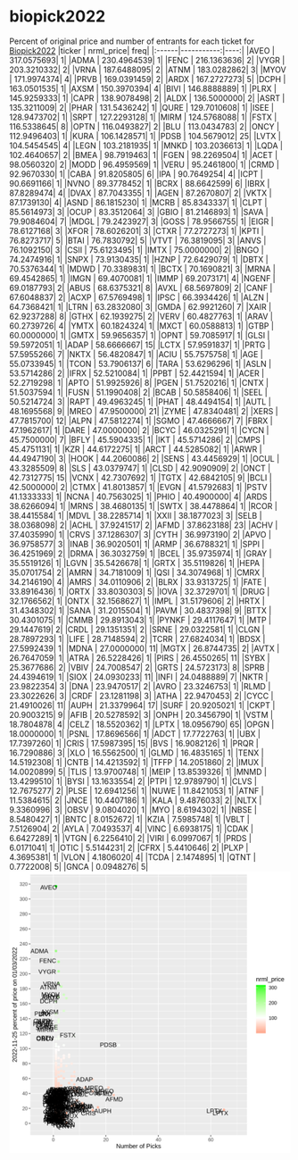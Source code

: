 # biopick2022
Percent of original price and number of entrants for each ticket for [Biopick2022](https://twitter.com/hashtag/Biopick2022)
|ticker |  nrml_price| freq|
|:------|-----------:|----:|
|AVEO   | 317.0575693|    1|
|ADMA   | 230.4964539|    1|
|FENC   | 216.1363636|    2|
|VYGR   | 203.3210332|    2|
|VRNA   | 187.6488095|    2|
|ATNM   | 183.0282862|    3|
|MYOV   | 171.9974374|    4|
|PRVB   | 169.0391459|    2|
|ARDX   | 167.2727273|    5|
|DCPH   | 163.0501535|    1|
|AXSM   | 150.3970394|    4|
|BIVI   | 146.8888889|    1|
|PLRX   | 145.9259333|    1|
|CAPR   | 138.9078498|    2|
|ALDX   | 136.5000000|    2|
|ASRT   | 135.3211009|    2|
|PHAR   | 131.5436242|    1|
|QURE   | 129.7010608|    1|
|ISEE   | 128.9473702|    1|
|SRPT   | 127.2293128|    1|
|MIRM   | 124.5768088|    1|
|FSTX   | 116.5338645|    8|
|OPTN   | 116.0493827|    2|
|BLU    | 113.0434783|    2|
|ONCY   | 112.9496403|    1|
|KURA   | 106.1428571|    1|
|PDSB   | 104.5679012|   25|
|LVTX   | 104.5454545|    4|
|LEGN   | 103.2181935|    1|
|MNKD   | 103.2036613|    1|
|LQDA   | 102.4640657|    2|
|BMEA   |  98.7919463|    1|
|FGEN   |  98.2269504|    1|
|ACET   |  98.0560320|    2|
|MODD   |  96.4959569|    1|
|VERU   |  95.2461800|    1|
|CRMD   |  92.9670330|    1|
|CABA   |  91.8205805|    6|
|IPA    |  90.7649254|    4|
|ICPT   |  90.6691166|    1|
|NVNO   |  89.3778452|    1|
|BCRX   |  88.6642599|    6|
|IBRX   |  87.8289474|    4|
|DVAX   |  87.7043355|    1|
|AGEN   |  87.2670807|    2|
|VKTX   |  87.1739130|    4|
|ASND   |  86.1815230|    1|
|MCRB   |  85.8343337|    1|
|CLPT   |  85.5614973|    3|
|OCUP   |  83.3512064|    3|
|GBIO   |  81.2146893|    1|
|SAVA   |  79.9084604|    7|
|MDGL   |  79.2423927|    3|
|GOSS   |  78.9566755|    1|
|EIGR   |  78.6127168|    3|
|XFOR   |  78.6026201|    3|
|CTXR   |  77.2727273|    1|
|KPTI   |  76.8273717|    5|
|BTAI   |  76.7830792|    5|
|VTVT   |  76.3819095|    3|
|ANVS   |  76.1092150|    3|
|CSII   |  75.6123495|    1|
|IMTX   |  75.0000000|    2|
|BNGO   |  74.2474916|    1|
|SNPX   |  73.9130435|    1|
|HZNP   |  72.6429079|    1|
|DBTX   |  70.5376344|    1|
|MDWD   |  70.3389831|    1|
|BCTX   |  70.1690821|    3|
|MRNA   |  69.4542865|    1|
|IMGN   |  69.4070081|    1|
|IMMP   |  69.2073171|    4|
|NGENF  |  69.0187793|    2|
|ABUS   |  68.6375321|    8|
|AVXL   |  68.5697809|    2|
|CANF   |  67.6048837|    2|
|ACXP   |  67.5769498|    1|
|IPSC   |  66.3934426|    1|
|ALZN   |  64.7368421|    1|
|LTRN   |  63.2832080|    3|
|GMDA   |  62.9921260|    7|
|XAIR   |  62.9237288|    8|
|GTHX   |  62.1939275|    2|
|VERV   |  60.4827763|    1|
|ARAV   |  60.2739726|    4|
|YMTX   |  60.1824324|    1|
|MXCT   |  60.0588813|    1|
|GTBP   |  60.0000000|    1|
|GMTX   |  59.9656357|    1|
|OPNT   |  59.7085917|    1|
|GLSI   |  59.5972051|    1|
|ADAP   |  58.6666667|   15|
|LCTX   |  57.9591837|    1|
|PRTG   |  57.5955266|    7|
|NKTX   |  56.4820847|    1|
|ACIU   |  55.7575758|    1|
|AGE    |  55.0733945|    1|
|TCON   |  53.7906137|    6|
|TARA   |  53.6296296|    1|
|ASLN   |  53.5714286|    2|
|IFRX   |  52.5210084|    1|
|PPBT   |  52.4421594|    1|
|ACER   |  52.2719298|    1|
|APTO   |  51.9925926|    8|
|PGEN   |  51.7520216|    1|
|CNTX   |  51.5037594|    1|
|FUSN   |  51.1990408|    2|
|BCAB   |  50.5858406|    1|
|SEEL   |  50.5214724|    3|
|RAPT   |  49.4963245|    1|
|PHAT   |  48.4494154|    1|
|AUTL   |  48.1695568|    9|
|MREO   |  47.9500000|   21|
|ZYME   |  47.8340481|    2|
|XERS   |  47.7815700|   12|
|ALPN   |  47.5812274|    1|
|SGMO   |  47.4666667|    7|
|FBRX   |  47.1962617|    1|
|DARE   |  47.0000000|    2|
|BCYC   |  46.0325291|    1|
|CYCN   |  45.7500000|    7|
|BFLY   |  45.5904335|    1|
|IKT    |  45.5714286|    2|
|CMPS   |  45.4751131|    1|
|KZR    |  44.6172275|    1|
|ARCT   |  44.5285082|    1|
|ARWR   |  44.4947190|    3|
|HOOK   |  44.2060086|    2|
|SENS   |  43.4456929|    1|
|OCUL   |  43.3285509|    8|
|SLS    |  43.0379747|    1|
|CLSD   |  42.9090909|    2|
|ONCT   |  42.7312775|   15|
|VCNX   |  42.7307692|    1|
|TGTX   |  42.6842105|    9|
|BCLI   |  42.5000000|    2|
|CTMX   |  41.8013857|    1|
|EVGN   |  41.5792683|    1|
|PSTV   |  41.1333333|    1|
|NCNA   |  40.7563025|    1|
|PHIO   |  40.4900000|    4|
|ARDS   |  38.6266094|    1|
|MRNS   |  38.4680135|    1|
|SWTX   |  38.4478864|    1|
|RCOR   |  38.4415584|    1|
|MDVL   |  38.2285714|    1|
|XXII   |  38.1877023|    3|
|SELB   |  38.0368098|    2|
|ACHL   |  37.9241517|    2|
|AFMD   |  37.8623188|   23|
|ACHV   |  37.4035990|    1|
|CRVS   |  37.1286307|    3|
|CYTH   |  36.9973190|    2|
|APVO   |  36.9758577|    3|
|INAB   |  36.9020501|    1|
|ARMP   |  36.6788321|    1|
|SPPI   |  36.4251969|    2|
|DRMA   |  36.3032759|    1|
|BCEL   |  35.9735974|    1|
|GRAY   |  35.5519126|    1|
|LGVN   |  35.5426678|    1|
|GRTX   |  35.5119826|    1|
|HEPA   |  35.0701754|    2|
|AMRN   |  34.7181009|    1|
|QSI    |  34.3074968|    1|
|CMRX   |  34.2146190|    4|
|AMRS   |  34.0110906|    2|
|BLRX   |  33.9313725|    1|
|FATE   |  33.8916436|    1|
|ORTX   |  33.8030303|    5|
|IOVA   |  32.3729701|    1|
|DRUG   |  32.1766562|    1|
|ONTX   |  32.1568627|    1|
|IMPL   |  31.5179606|    2|
|HRTX   |  31.4348302|    1|
|SANA   |  31.2015504|    1|
|PAVM   |  30.4837398|    9|
|BTTX   |  30.4301075|    1|
|CMMB   |  29.8913043|    1|
|PYNKF  |  29.4117647|    1|
|MTP    |  29.1447619|    2|
|CRDL   |  29.1351351|    2|
|SRNE   |  29.0322581|    1|
|CLGN   |  28.7897293|    1|
|LIFE   |  28.7148594|    2|
|TCRR   |  27.6824034|    1|
|BDSX   |  27.5992439|    1|
|MDNA   |  27.0000000|   11|
|MGTX   |  26.8744735|    2|
|AVTX   |  26.7647059|    1|
|ATRA   |  26.5228426|    1|
|PIRS   |  26.4550265|   11|
|SYBX   |  25.3677686|    2|
|VBIV   |  24.7008547|    2|
|GRTS   |  24.5723173|    8|
|SPRB   |  24.4394619|    1|
|SIOX   |  24.0930233|   11|
|INFI   |  24.0488889|    7|
|NKTR   |  23.9822354|    3|
|DNA    |  23.9470517|    2|
|AVRO   |  23.3246753|    1|
|RLMD   |  23.3022626|    3|
|CRDF   |  23.1281198|    3|
|ATHA   |  22.9470453|    2|
|CYCC   |  21.4910026|   11|
|AUPH   |  21.3379964|   17|
|SURF   |  20.9205021|    1|
|CKPT   |  20.9003215|    9|
|AFIB   |  20.5278592|    3|
|ONPH   |  20.3456790|    1|
|VSTM   |  18.7804878|    4|
|CELZ   |  18.5520362|    1|
|LPTX   |  18.0956790|   65|
|OPGN   |  18.0000000|    1|
|PSNL   |  17.8696566|    1|
|ADCT   |  17.7722763|    1|
|UBX    |  17.7397260|    1|
|CRIS   |  17.5987395|   15|
|BVS    |  16.9082126|    1|
|PRQR   |  16.7290886|    3|
|XLO    |  16.5562500|    1|
|GLMD   |  16.4835165|    1|
|TENX   |  14.5192308|    1|
|CNTB   |  14.4213592|    1|
|TFFP   |  14.2051860|    2|
|IMUX   |  14.0020899|    5|
|TLIS   |  13.9700748|    1|
|MEIP   |  13.8539326|    1|
|MNMD   |  13.4299510|    1|
|BYSI   |  13.1633554|    2|
|PTPI   |  12.9789790|    1|
|CLVS   |  12.7675277|    2|
|PLSE   |  12.6941256|    1|
|NUWE   |  11.8421053|    1|
|ATNF   |  11.5384615|    2|
|JNCE   |  10.4407186|    1|
|KALA   |   9.4876033|    2|
|NLTX   |   9.3360996|    3|
|OBSV   |   9.0804020|    1|
|MYO    |   8.6194302|    1|
|NBSE   |   8.5480427|    1|
|BNTC   |   8.0152672|    1|
|KZIA   |   7.5985748|    1|
|VBLT   |   7.5126904|    2|
|AYLA   |   7.0493537|    4|
|VINC   |   6.6938175|    1|
|CDAK   |   6.6427289|    1|
|VTGN   |   6.2256410|    2|
|VIRI   |   6.0997067|    1|
|PRDS   |   6.0171041|    1|
|OTIC   |   5.5144231|    2|
|CFRX   |   5.4410646|    2|
|PLXP   |   4.3695381|    1|
|VLON   |   4.1806020|    4|
|TCDA   |   2.1474895|    1|
|QTNT   |   0.7722008|    5|
|GNCA   |   0.0948276|    5|
![retvspicks](biopicks.png?raw=true)
